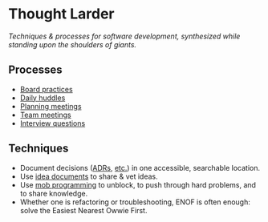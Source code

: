# Thought Larder

_Techniques & processes for software development, synthesized while standing upon the shoulders of giants._

## Processes

- [Board practices](board-practices.md)
- [Daily huddles](daily-huddles.md)
- [Planning meetings](planning-meetings.md)
- [Team meetings](team-meetings.md)
- [Interview questions](tech-programming-interview-questions.md)

## Techniques 

- Document decisions ([ADRs](architectural-decision-records.md), [etc.](flowchart.md)) in one accessible, searchable location.
- Use [idea documents](idea-documents.md) to share & vet ideas.
- Use [mob programming](mob-programming.md) to unblock, to push through hard problems, and to share knowledge.
- Whether one is refactoring or troubleshooting, ENOF is often enough: solve the Easiest Nearest Owwie First.

<!--stackedit_data:
eyJoaXN0b3J5IjpbMTA0Mjc5ODcyMywtMTI3OTY0MTI0NV19
-->